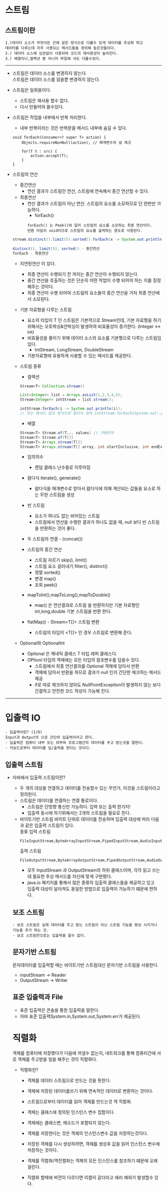 
# 스트림

## 스트림이란

    1.)데이터 소스가 무엇이든 간에 같은 방식으로 다룰수 있게 데이터를 추상화 하고  
    데이터를 다루는데 자주 사용되는 메서드들을 정의해 놓은것들이다.   
    2.) 데이터 소스에 상관없이 사용되며 코드의 재사용성이 높아진다.   
    3.) 배열이나,컬렉션 뿐 아니라 파일에 서도 다룰수있다.


-----------------------
    
- 스트림은 데이터 소스를 변경하지 않는다.  
    스트림은 데이터 소스를 읽을뿐 변경하지 않는다.

- 스트림은 일회용이다.
    - 스트림은 재사용 할수 없다.
    - 다시 만들어야 쓸수있다.
    
- 스트림은 작업을 내부에서 반복 처리한다.
    - 내부 반복이라는 것은 반복문을 메서드 내부에 숨길 수 있다.

    ```jdava
    void forEach(Consumer<? super T> action) {
        Objects.requireNonNull(action); // 매개변수의 널 체크
        
        for(T t : src) {
            action.accept(T);
        }
    }
    ```
- 스트림의 연산
    - 중간연산  
        - 연산 결과가 스트림인 연산, 스트림에 연속해서 중간 연산할 수 있다.   
    - 최종연산
        - 연산 결과가 스트림이 아닌 연산. 스트림의 요소를 소모하므로 단 한번만 가능하다.
            - forEach()
            ```
            forEach() 는 Peek()와 달리 스트림의 요소를 소모하는 최종 연산이다.   
            반환 타입이 void이므로 스트림의 요소를 출력하는 용도로 사용된다.   
            ```

    ```java
    stream.distinct().limit(5).sorted().forEach(x -> System.out.println(x));
      
    distinct(), limit(5), sorted() - 중간연산
    forEach - 최종연산
    ```
    - 지연된연산 이 있다.
        - 최종 연산이 수행되기 전 까지는 중간 연산이 수행되지 않는다.   
        - 중간 연산을 호출하는 것은 단순히 어떤 작업이 수행 되어야 하는 지를 징정해주는 것이다.   
        - 최종 연산이 수행 되어야 스트림의 요소들이 중간 연산을 거처 최종 연산에서 소모된다. 

    - 기본 자료형을 다루는 스트림
        - 요소의 타입이 T 인 스트림은 기본적으로 Stream인데, 기본 자료형을 하기 위해서는 오토박싱&언박싱이 발생하여 비효율성이 증가한다. (Integer <-> int)
        - 비효율성을 줄이기 위해 데이터 소스의 요소를 기본형으로 다루는 스트림임 있다.
            - IntStream, LongStream, DoubleStream
        - 기본자료형에 유용하게 사용할 수 있는 메서드를 제공한다.

    - 스트림 종류
        - 컬렉션  
        ```java
        Stream<T> Collection.stream()
        ```
        ```java
        List<Integer> list = Arrays.asList(1,2,3,4,5);
        Stream<Integer> intStream = list.stream();

        intStream.forEach(i -> System.out.println(i));    
        // 또는 메서드 참조 방식으로 람다식 정의 intStream.forEach(System.out::println);
        ```
        - 배열
        ``` java
        Stream<T> Stream.of(T... values) // 가변인자
        Stream<T> Stream.of(T[])
        Stream<T> Arrays.stream(T[])
        Stream<T> Arrays.stream(T[] array, int startInclusive, int endExclusive)  // startInclusive이상 endExclusive 미만 범위의 스트림 생성


        ```
        - 임의의수
            - 랜덤 클래스 난수들로 이루어짐
        - 람다식 iterate(), generate()
            - 람다식을 매개변수로 받아서 람다식에 의해 계산되는 값들을 요소로 하는 무한 스트림을 생성
        - 빈 스트림
            - 요소가 하나도 없는 비어있는 스트림
            - 스트림에서 연산을 수행한 결과가 하나도 없을 때, null 보다 빈 스트림을 반환하는 것이 좋다.
    
        - 두 스트림의 연결 - (concat())
        - 스트림의 중간 연산
            - 스트림 자르기 skip(), limit()
            - 스트림 요소 걸러내기 filter(), distinct()
            - 졍렬 sorted()
            - 변경 map()
            - 조회 peek()
        - mapToInt(),mapToLong(),mapToDouble()
            - map() 은 연산결과로 스트림 을 반환하지만 기본 자료형인 int,long,double 기본 스트림을 반환 한다.

        - flatMap() - Stream<T[]> 스트림 변환
            - 스트림의 타입이  <T[]> 인 경우 스트림로 변환해 준다.
        
    - Optional와 OptionalInt
        - Optional 은 제네릭 클래스 T 타입 래퍼 클래스다.
        - OPtionl 타입의 객체에는 모든 타입의 참조변수를 담을수 있다.
            - 스트림에서 최종 연산결과를 Optional 객체에 담아서 반환
            - 객체에 담아서 반환을 하므로 결과가 null 인지 간단한 체크하는 메서드 제공
            - if로 따로 체크하지 않아도 NullPointException이 발생하지 않는 보다 간결하고 안전한 코드 작성이 가능해 진다.  


---------------
# 입출력  IO

    - 입출력이란? (I/O)
    Input과 Output의 으로 간단히 입출력이라고 한다.
    - 입출력은 컴퓨터 내부 또는 외부와 프로그램간의 데이터를 주고 받는것을 말한다.
    - 키보드로부터 데이터를 입/출력을 한다는 것이다.

## 입출력 스트림
  - 자바에서 입출력 스트림이란?
      - 두 개의 대상을 연결하고 데이터를 전송할수 있는 무언가, 이것을 스트림이라고 정의한다.
    - 스트림은 데이터를 연결하는 연결 통로이다.
        - 스트림은 단방향 통신만 가능하다. 입력 또는 출력 한가지!
        - 입출력 동시에 하기위해서는 2개의 스트림을 필요로 한다.
    - 바이트기반 스트림
        바이트 단위로 데이터를 전송하며 입출력 대상에 따라 다음과 같은 입출력 스트림이 있다.   
        종류
        입력 스트림
        ```
        FileInputStream,ByteArrayInputStream,PipedInputStream,AudioInputStream
        ```
        출력 스트림
        ```
        FileOutputStream,ByteArrayOutputStream,PipedOutputStream,AudioOutputStream
        ```
        - 모두 InputStream 과 OutputStream의 하위 클래스이며, 각각 읽고 쓰는데 필요한 추상 메서드를 자신에 맞게 구현했다.
        - java.io 패키지를 통해서 많은 종류의 입출력 클래스들을 제공하고 있고    
        입출력 대상이 달라져도 동일한 방법으로 입출력이 가능하기 떄문에 편하다.

    ## 보조 스트림
        - 보조 스트림은 실제 데이터를 주고 받는 스트림이 이닌 스트림 기능을 향상 시키거나 기능을 추가 하는 것.
        - 보조 스트림만으로는 입출력을 할수 없다.
    
    ## 문자기반 스트림 ##
     문자데이터를 입출력할 때는 바이트기반 스트림대신 문자기반 스트림을 사용한다.
    - inputStream -> Reader
    - OutputStream -> Writer
        
    ## 표준 입출력과 File ##
    - 표준 입출력은 콘솔을 통한 입출력을 말한다.
    - 자바 표준 입출력System.in,System.out,System.err가 제공된다.

    # 직렬화 #
    객체를 컴퓨터에 저장했다가 다음에 꺼낼수 없는지, 네트워크를 통해 컴퓨터간에 서로 객체를 주고받을 일을 해주는 것이 직렬화다.

    - 직렬화란?
        - 객체를 데이터 스트림으로 만드는 것을 뜻한다.
        - 객체에 저장된 데이터를쓰기 위해 연속적인 데이터로 변환하는 것이다.
        - 스트림으로부터 데이터를 읽어 객체를 만드는것 역 직렬화.
        - 객체는 클래스에 정의된 인스턴스 변수 집합이다.
        - 객체에는 클래스변, 메소드가 포함되지 않는다.
        - 객체를 저장한다는 것은 객체의 인스턴스변수 값을 저장하는것이다.
        - 저장된 객체를 다시 생성하려면, 객체를 생성후 값을 읽어 인스턴스 변수에 저장하는 것이다.

        - 객체를  직렬화/역진렬화는 객체의 모든 인스턴스를 참조하기 떄문에 오래 걸린다.
        - 직렬화 할때에 버전이 다르다면 이름이 같더라고 에러 예외가 발생할수 있다.



